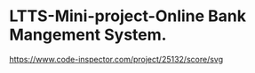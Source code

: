 # LTTS-Mini-project-Online Bank Mangement System.
https://www.code-inspector.com/project/25132/score/svg
